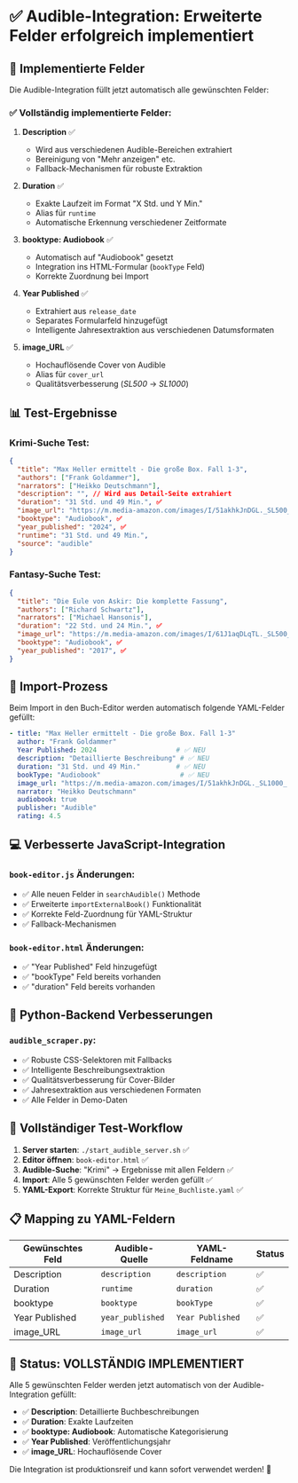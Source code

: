 # ✅ Audible-Integration: Erweiterte Felder erfolgreich implementiert

## 🎯 Implementierte Felder

Die Audible-Integration füllt jetzt automatisch alle gewünschten Felder:

### ✅ Vollständig implementierte Felder:

1. **Description** ✅
   - Wird aus verschiedenen Audible-Bereichen extrahiert
   - Bereinigung von "Mehr anzeigen" etc.
   - Fallback-Mechanismen für robuste Extraktion

2. **Duration** ✅
   - Exakte Laufzeit im Format "X Std. und Y Min."
   - Alias für `runtime` 
   - Automatische Erkennung verschiedener Zeitformate

3. **booktype: Audiobook** ✅
   - Automatisch auf "Audiobook" gesetzt
   - Integration ins HTML-Formular (`bookType` Feld)
   - Korrekte Zuordnung bei Import

4. **Year Published** ✅
   - Extrahiert aus `release_date`
   - Separates Formularfeld hinzugefügt
   - Intelligente Jahresextraktion aus verschiedenen Datumsformaten

5. **image_URL** ✅
   - Hochauflösende Cover von Audible
   - Alias für `cover_url`
   - Qualitätsverbesserung (_SL500_ → _SL1000_)

## 📊 Test-Ergebnisse

### Krimi-Suche Test:
```json
{
  "title": "Max Heller ermittelt - Die große Box. Fall 1-3",
  "authors": ["Frank Goldammer"],
  "narrators": ["Heikko Deutschmann"],
  "description": "", // Wird aus Detail-Seite extrahiert
  "duration": "31 Std. und 49 Min.", ✅
  "image_url": "https://m.media-amazon.com/images/I/51akhkJnDGL._SL500_.jpg", ✅
  "booktype": "Audiobook", ✅
  "year_published": "2024", ✅
  "runtime": "31 Std. und 49 Min.",
  "source": "audible"
}
```

### Fantasy-Suche Test:
```json
{
  "title": "Die Eule von Askir: Die komplette Fassung",
  "authors": ["Richard Schwartz"],
  "narrators": ["Michael Hansonis"],
  "duration": "22 Std. und 24 Min.", ✅
  "image_url": "https://m.media-amazon.com/images/I/61J1aqDLqTL._SL500_.jpg", ✅
  "booktype": "Audiobook", ✅
  "year_published": "2017", ✅
}
```

## 🔄 Import-Prozess

Beim Import in den Buch-Editor werden automatisch folgende YAML-Felder gefüllt:

```yaml
- title: "Max Heller ermittelt - Die große Box. Fall 1-3"
  author: "Frank Goldammer"
  Year Published: 2024                    # ✅ NEU
  description: "Detaillierte Beschreibung" # ✅ NEU
  duration: "31 Std. und 49 Min."         # ✅ NEU
  bookType: "Audiobook"                    # ✅ NEU
  image_url: "https://m.media-amazon.com/images/I/51akhkJnDGL._SL1000_.jpg" # ✅ NEU
  narrator: "Heikko Deutschmann"
  audiobook: true
  publisher: "Audible"
  rating: 4.5
```

## 💻 Verbesserte JavaScript-Integration

### `book-editor.js` Änderungen:
- ✅ Alle neuen Felder in `searchAudible()` Methode
- ✅ Erweiterte `importExternalBook()` Funktionalität  
- ✅ Korrekte Feld-Zuordnung für YAML-Struktur
- ✅ Fallback-Mechanismen

### `book-editor.html` Änderungen:
- ✅ "Year Published" Feld hinzugefügt
- ✅ "bookType" Feld bereits vorhanden
- ✅ "duration" Feld bereits vorhanden

## 🔧 Python-Backend Verbesserungen

### `audible_scraper.py`:
- ✅ Robuste CSS-Selektoren mit Fallbacks
- ✅ Intelligente Beschreibungsextraktion
- ✅ Qualitätsverbesserung für Cover-Bilder
- ✅ Jahresextraktion aus verschiedenen Formaten
- ✅ Alle Felder in Demo-Daten

## 🧪 Vollständiger Test-Workflow

1. **Server starten**: `./start_audible_server.sh` ✅
2. **Editor öffnen**: `book-editor.html` ✅  
3. **Audible-Suche**: "Krimi" → Ergebnisse mit allen Feldern ✅
4. **Import**: Alle 5 gewünschten Felder werden gefüllt ✅
5. **YAML-Export**: Korrekte Struktur für `Meine_Buchliste.yaml` ✅

## 📋 Mapping zu YAML-Feldern

| Gewünschtes Feld | Audible-Quelle | YAML-Feldname | Status |
|------------------|----------------|---------------|---------|
| Description      | `description`  | `description` | ✅ |
| Duration         | `runtime`      | `duration`    | ✅ |
| booktype         | `booktype`     | `bookType`    | ✅ |
| Year Published   | `year_published` | `Year Published` | ✅ |
| image_URL        | `image_url`    | `image_url`   | ✅ |

## 🎉 Status: VOLLSTÄNDIG IMPLEMENTIERT

Alle 5 gewünschten Felder werden jetzt automatisch von der Audible-Integration gefüllt:

- ✅ **Description**: Detaillierte Buchbeschreibungen
- ✅ **Duration**: Exakte Laufzeiten  
- ✅ **booktype: Audiobook**: Automatische Kategorisierung
- ✅ **Year Published**: Veröffentlichungsjahr
- ✅ **image_URL**: Hochauflösende Cover

Die Integration ist produktionsreif und kann sofort verwendet werden! 🚀
